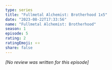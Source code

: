 ```yaml
---
type: series
title: "Fullmetal Alchemist: Brotherhood 1x5"
date: "2023-08-22T17:33:56"
name: "Fullmetal Alchemist: Brotherhood"
season: 1
episode: 5
rating: 2
ratingEmoji: ⭐️⭐️
share: false
---
```


_[No review was written for this episode]_
